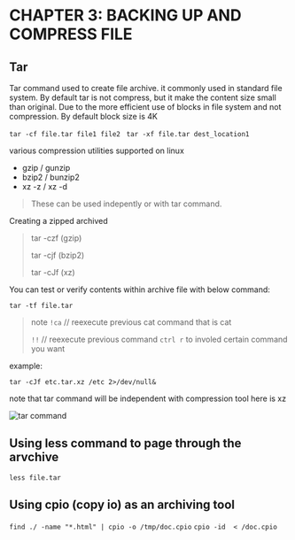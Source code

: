 # CHAPTER 3: BACKING UP AND COMPRESS FILE

## Tar

Tar command used to create file archive. it commonly used in standard file system. By default tar is not compress, but it make the content size small than original. Due to the more efficient use of
blocks in file system and not compression. By default block size is 4K

`tar -cf file.tar file1 file2`
` tar -xf file.tar dest_location1`

various compression utilities supported on linux

- gzip / gunzip
- bzip2 / bunzip2
- xz -z / xz -d

> These can be used indepently or with tar command.

Creating a zipped archived

>tar -czf (gzip)
>
>tar -cjf (bzip2)
>
> tar -cJf (xz)

You can test or verify contents within archive file with below command:

`tar -tf file.tar`
>
> note
> `!ca` // reexecute previous cat command that is cat
>
> `!!` // reexecute previous command
> `ctrl r` to involed certain command you want

example:

`tar -cJf etc.tar.xz /etc 2>/dev/null&`

note that tar command will be independent with compression tool here is xz

![tar command](https://github.com/hassj/AWS-DEVOPS-AcloudGuru/blob/main/02-Apprentice/AWS-Certified-Cloud-Practitioner-CLF-C02/Image/03.tar-command.JPG)

## Using less command to page through the arvchive

`less file.tar`

## Using cpio (copy io) as an archiving tool

`find ./ -name "*.html" | cpio -o /tmp/doc.cpio`
`cpio -id  < /doc.cpio `




